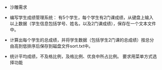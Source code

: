 - 沙雕需求

- 编写学生成绩管理系统：
有5个学生，每个学生有2门课成绩，从键盘上输入以上数据（学生信息包括学号、姓名，以及2门课成绩），保存在一个文本文件中。
- 计算出每个学生的总成绩，并将学生数据（包括学生2门课的总成绩）按总分由高到低排序后保存到磁盘文件sort.txt中。
- 统计平均成绩，不及格比例，及格比例、优良中所占比例。
要求用菜单方式选择功能